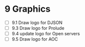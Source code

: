 # 9 Graphics
  - [ ] 9.1 Draw logo for DJSON
  - [ ] 9.3 Draw logo for Prolude
  - [ ] 9.4 update logo for Open servers 
  - [ ] 9.5 Draw logo for AOC